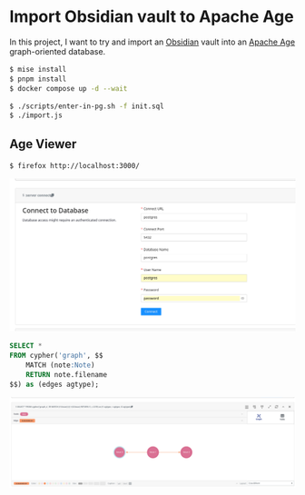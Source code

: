 # Import Obsidian vault to Apache Age

In this project, I want to try and import an [Obsidian](https://obsidian.md/) vault into an [Apache Age](https://age.apache.org/) graph-oriented database.

```sh
$ mise install
$ pnpm install
$ docker compose up -d --wait
```

```sh
$ ./scripts/enter-in-pg.sh -f init.sql
$ ./import.js
```

## Age Viewer

```sh
$ firefox http://localhost:3000/
```

<img src="screenshots/connect-to-database.png" />

```sql
SELECT *
FROM cypher('graph', $$
    MATCH (note:Note)
    RETURN note.filename
$$) as (edges agtype);
```

<img src="screenshots/execute-query.png" />
